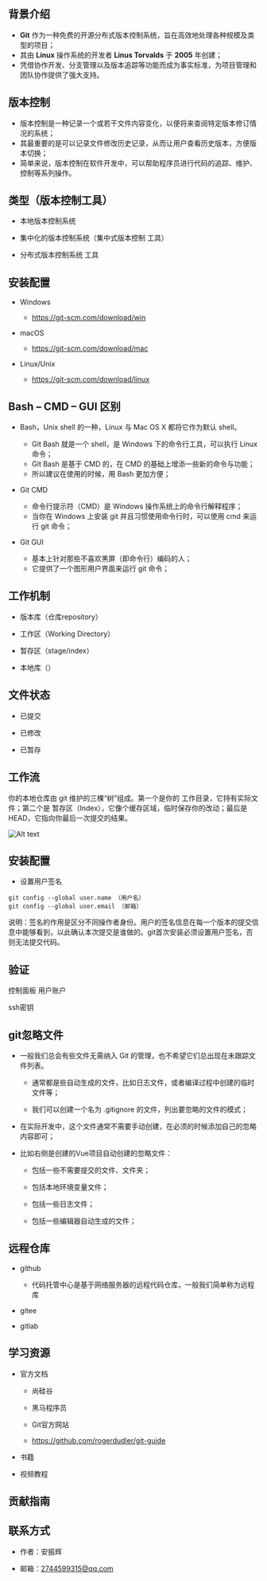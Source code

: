 ## 背景介绍

- **Git** 作为一种免费的开源分布式版本控制系统，旨在高效地处理各种规模及类型的项目；
- 其由 **Linux** 操作系统的开发者 **Linus Torvalds** 于 **2005** 年创建；
- 凭借协作开发、分支管理以及版本追踪等功能而成为事实标准，为项目管理和团队协作提供了强大支持。

## 版本控制

- 版本控制是一种记录一个或若干文件内容变化，以便将来查阅特定版本修订情况的系统；
- 其最重要的是可以记录文件修改历史记录，从而让用户查看历史版本，方便版本切换；
- 简单来说，版本控制在软件开发中，可以帮助程序员进行代码的追踪、维护、控制等系列操作。

## 类型（版本控制工具）

- 本地版本控制系统

- 集中化的版本控制系统（集中式版本控制 工具）

- 分布式版本控制系统 工具

## 安装配置

- Windows
  - <https://git-scm.com/download/win>

- macOS
  - <https://git-scm.com/download/mac>

- Linux/Unix
  - <https://git-scm.com/download/linux>

## Bash – CMD – GUI 区别

- Bash，Unix shell 的一种，Linux 与 Mac OS X 都将它作为默认 shell。
  - Git Bash 就是一个 shell，是 Windows 下的命令行工具，可以执行 Linux命令；
  - Git Bash 是基于 CMD 的，在 CMD 的基础上增添一些新的命令与功能；
  - 所以建议在使用的时候，用 Bash 更加方便；

- Git CMD
  - 命令行提示符（CMD）是 Windows 操作系统上的命令行解释程序；
  - 当你在 Windows 上安装 git 并且习惯使用命令行时，可以使用 cmd 来运行 git 命令；

- Git GUI
  - 基本上针对那些不喜欢黑屏（即命令行）编码的人；
  - 它提供了一个图形用户界面来运行 git 命令；

## 工作机制

- 版本库（仓库repository）

- 工作区（Working Directory）

- 暂存区（stage/index）

- 本地库（）

## 文件状态

- 已提交

- 已修改

- 已暂存

## 工作流

你的本地仓库由 git 维护的三棵“树”组成。第一个是你的 工作目录，它持有实际文件；第二个是 暂存区（Index），它像个缓存区域，临时保存你的改动；最后是 HEAD，它指向你最后一次提交的结果。

![Alt text](trees.png)

## 安装配置

- 设置用户签名

```shell
git config --global user.name （用户名）
git config --global user.email （邮箱）
```

说明：签名的作用是区分不同操作者身份。用户的签名信息在每一个版本的提交信息中能够看到，以此确认本次提交是谁做的。git首次安装必须设置用户签名，否则无法提交代码。

## 验证

控制面板   用户账户

ssh密钥

## git忽略文件

- 一般我们总会有些文件无需纳入 Git 的管理，也不希望它们总出现在未跟踪文件列表。

  - 通常都是些自动生成的文件，比如日志文件，或者编译过程中创建的临时文件等；

  - 我们可以创建一个名为 .gitignore 的文件，列出要忽略的文件的模式；

- 在实际开发中，这个文件通常不需要手动创建，在必须的时候添加自己的忽略内容即可；

- 比如右侧是创建的Vue项目自动创建的忽略文件：

  - 包括一些不需要提交的文件、文件夹；

  - 包括本地环境变量文件；

  - 包括一些日志文件；

  - 包括一些编辑器自动生成的文件；

## 远程仓库

- github

  - 代码托管中心是基于网络服务器的远程代码仓库，一般我们简单称为远程库

- gitee

- gitlab

## 学习资源

- 官方文档

  - 尚硅谷

  - 黑马程序员

  - Git官方网站

  - <https://github.com/rogerdudler/git-guide>

- 书籍

- 视频教程

## 贡献指南

## 联系方式

- 作者：安振辉

- 邮箱：<2744599315@qq.com>
